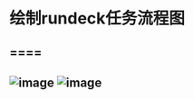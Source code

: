 # 绘制rundeck任务流程图
====
----
![image](https://github.com/talenhao/rundeck_graph/rundeck_graph/blob/master/images/Screenshot_20170918_202156.png?raw=true)
![image](https://github.com/talenhao/rundeck_graph/rundeck_graph/blob/master/images/Screenshot_20170918_202233.png?raw=true)
----
